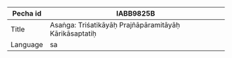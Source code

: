 |Pecha id | IABB9825B
| --- | --- 
|Title | Asaṅga: Triśatikāyāḥ Prajñāpāramitāyāḥ Kārikāsaptatiḥ
|Language | sa